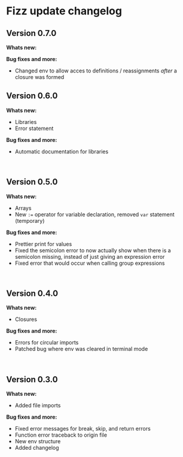 # Fizz update changelog

## Version 0.7.0

**Whats new:**

**Bug fixes and more:**

- Changed env to allow acces to definitions / reassignments _after_ a closure was formed

## Version 0.6.0

**Whats new:**

- Libraries
- Error statement

**Bug fixes and more:**

- Automatic documentation for libraries

<br>

## Version 0.5.0

**Whats new:**

- Arrays
- New `:=` operator for variable declaration, removed `var` statement (temporary)

**Bug fixes and more:**

- Prettier print for values
- Fixed the semicolon error to now actually show when there is a semicolon missing, instead of just giving an expression error
- Fixed error that would occur when calling group expressions

<br>

## Version 0.4.0

**Whats new:**

- Closures

**Bug fixes and more:**

- Errors for circular imports
- Patched bug where env was cleared in terminal mode

<br>

## Version 0.3.0

**Whats new:**

- Added file imports

**Bug fixes and more:**

- Fixed error messages for break, skip, and return errors
- Function error traceback to origin file
- New env structure
- Added changelog
